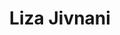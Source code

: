 ---
title: "Liza Jivnani"
excerpt: "Undergraduate NSF REU investigating continuous authentication and group emotion recognition"
collection: students
type: "Undergraduate Student"
link: https://www.linkedin.com/in/liza-jivnani-3b7266151/
#permalink: /students/Liza
venue: "University of South Florida"
location: "Tampa, Florida"
---